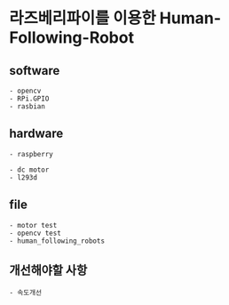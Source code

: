 # 라즈베리파이를 이용한 Human-Following-Robot

## software
	- opencv
	- RPi.GPIO
	- rasbian

## hardware
	- raspberry
	
	- dc motor
	- l293d


## file
	- motor test
	- opencv test
	- human_following_robots

## 개선해야할 사항
	- 속도개선

